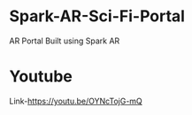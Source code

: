 # Spark-AR-Sci-Fi-Portal
AR Portal Built using Spark AR
# Youtube
Link-https://youtu.be/OYNcTojG-mQ
